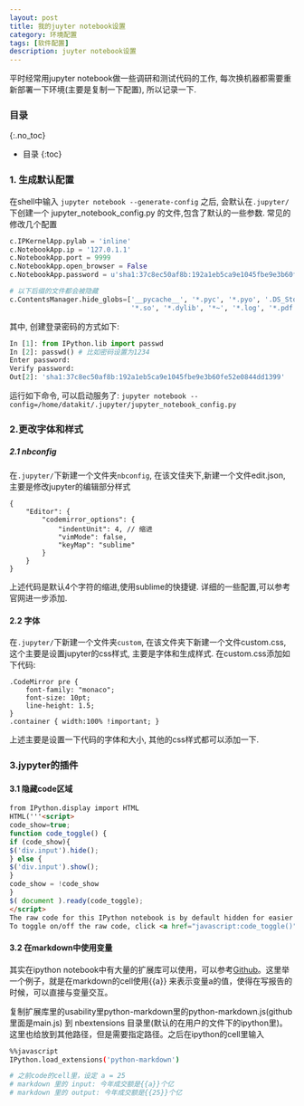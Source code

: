```yaml
---
layout: post
title: 我的juyter notebook设置
category: 环境配置
tags: [软件配置]
description: juyter notebook设置
---
```


平时经常用jupyter notebook做一些调研和测试代码的工作, 每次换机器都需要重新部署一下环境(主要是复制一下配置), 所以记录一下.

<!-- more -->

### 目录
{:.no_toc}

* 目录
{:toc}

### 1. 生成默认配置
在shell中输入 `jupyter notebook --generate-config` 之后, 会默认在`.jupyter/`下创建一个 jupyter_notebook_config.py 的文件,包含了默认的一些参数.
常见的修改几个配置
``` python
c.IPKernelApp.pylab = 'inline'
c.NotebookApp.ip = '127.0.1.1'
c.NotebookApp.port = 9999
c.NotebookApp.open_browser = False
c.NotebookApp.password = u'sha1:37c8ec50af8b:192a1eb5ca9e1045fbe9e3b60fe52e0844dd1399'

# 以下后缀的文件都会被隐藏
c.ContentsManager.hide_globs=['__pycache__', '*.pyc', '*.pyo', '.DS_Store',
                              '*.so', '*.dylib', '*~', '*.log', '*.pdf']
```
其中, 创建登录密码的方式如下:

``` python
In [1]: from IPython.lib import passwd
In [2]: passwd() # 比如密码设置为1234
Enter password:
Verify password:
Out[2]: 'sha1:37c8ec50af8b:192a1eb5ca9e1045fbe9e3b60fe52e0844dd1399'
```
运行如下命令, 可以启动服务了:
`jupyter notebook --config=/home/datakit/.jupyter/jupyter_notebook_config.py`


### 2.更改字体和样式
##### 2.1 nbconfig
在`.jupyter/`下新建一个文件夹`nbconfig`, 在该文佳夹下,新建一个文件edit.json, 主要是修改jupyter的编辑部分样式
```
{
    "Editor": {
        "codemirror_options": {
            "indentUnit": 4, // 缩进
            "vimMode": false,
            "keyMap": "sublime"
        }
    }
}
```
上述代码是默认4个字符的缩进,使用sublime的快捷键. 详细的一些配置,可以参考官网进一步添加.

#### 2.2 字体
在`.jupyter/`下新建一个文件夹`custom`, 在该文件夹下新建一个文件custom.css, 这个主要是设置jupyter的css样式, 主要是字体和生成样式. 在custom.css添加如下代码:

```
.CodeMirror pre {
    font-family: "monaco";
    font-size: 10pt;
    line-height: 1.5;
}
.container { width:100% !important; }
```

上述主要是设置一下代码的字体和大小, 其他的css样式都可以添加一下.

### 3.jypyter的插件

####  3.1 隐藏code区域

``` html
from IPython.display import HTML
HTML('''<script>
code_show=true;
function code_toggle() {
if (code_show){
$('div.input').hide();
} else {
$('div.input').show();
}
code_show = !code_show
}
$( document ).ready(code_toggle);
</script>
The raw code for this IPython notebook is by default hidden for easier reading.
To toggle on/off the raw code, click <a href="javascript:code_toggle()">here</a>.''')
```

#### 3.2 在markdown中使用变量

其实在ipython notebook中有大量的扩展库可以使用，可以参考[Github](https://github.com/ipython-contrib/IPython-notebook-extensions)。这里举一个例子，就是在markdown的cell使用{{a}} 来表示变量a的值，使得在写报告的时候，可以直接与变量交互。

复制扩展库里的usability里python-markdown里的python-markdown.js(github里面是main.js) 到 nbextensions 目录里(默认的在用户的文件下的ipython里)。这里也给放到其他路径，但是需要指定路径。之后在ipython的cell里输入

``` sh
%%javascript
IPython.load_extensions('python-markdown')

# 之前code的cell里，设定 a = 25
# markdown 里的 input: 今年成交额是{{a}}个亿
# markdown 里的 output: 今年成交额是{{25}}个亿
```
